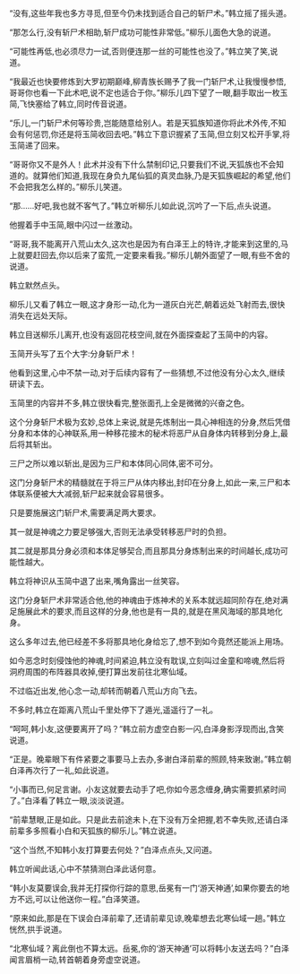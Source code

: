 
“没有,这些年我也多方寻觅,但至今仍未找到适合自己的斩尸术。”韩立摇了摇头道。

“那怎么行,没有斩尸术相助,斩尸成功可能性非常低。”柳乐儿面色大急的说道。

“可能性再低,也必须尽力一试,否则便连那一丝的可能性也没了。”韩立笑了笑,说道。

“我最近也快要修炼到大罗初期巅峰,柳青族长赐予了我一门斩尸术,让我慢慢参悟,哥哥你也看一下此术吧,说不定也适合于你。”柳乐儿四下望了一眼,翻手取出一枚玉简,飞快塞给了韩立,同时传音说道。

“乐儿,一门斩尸术何等珍贵,岂能随意给别人。若是天狐族知道你将此术外传,不知会有何惩罚,你还是将玉简收回去吧。”韩立下意识握紧了玉简,但立刻又松开手掌,将玉简递了回来。

“哥哥你又不是外人！此术并没有下什么禁制印记,只要我们不说,天狐族也不会知道的。就算他们知道,我现在身负九尾仙狐的真灵血脉,乃是天狐族崛起的希望,他们不会把我怎么样的。”柳乐儿笑道。

“那……好吧,我也就不客气了。”韩立听柳乐儿如此说,沉吟了一下后,点头说道。

他握着手中玉简,眼中闪过一丝激动。

“哥哥,我不能离开八荒山太久,这次也是因为有白泽王上的特许,才能来到这里的,马上就要赶回去,你以后来了蛮荒,一定要来看我。”柳乐儿朝外面望了一眼,有些不舍的说道。

韩立默然点头。

柳乐儿又看了韩立一眼,这才身形一动,化为一道灰白光芒,朝着远处飞射而去,很快消失在远处天际。

韩立目送柳乐儿离开,也没有返回花枝空间,就在外面探查起了玉简中的内容。

玉简开头写了五个大字:分身斩尸术！

他看到这里,心中不禁一动,对于后续内容有了一些猜想,不过他没有分心太久,继续研读下去。

玉简里的内容并不多,韩立很快看完,整张面孔上全是微微的兴奋之色。

这个分身斩尸术极为玄妙,总体上来说,就是先炼制出一具心神相连的分身,然后凭借分身和本体的心神联系,用一种移花接木的秘术将恶尸从自身体内转移到分身上,最后将其斩出。

三尸之所以难以斩出,是因为三尸和本体同心同体,密不可分。

这门分身斩尸术的精髓就在于将三尸从体内移出,封印在分身上,如此一来,三尸和本体联系便被大大减弱,斩尸起来就会容易很多。

只是要施展这门斩尸术,需要满足两大要求。

其一就是神魂之力要足够强大,否则无法承受转移恶尸时的负担。

其二就是那具分身必须和本体足够契合,而且那具分身炼制出来的时间越长,成功可能性越大。

韩立将神识从玉简中退了出来,嘴角露出一丝笑容。

这门分身斩尸术非常适合他,他的神魂由于炼神术的关系本就远超同阶存在,绝对满足施展此术的要求,而且这样的分身,他也是有一具的,就是在黑风海域的那具地化身。

这么多年过去,他已经差不多将那具地化身给忘了,想不到如今竟然还能派上用场。

如今恶念时刻侵蚀他的神魂,时间紧迫,韩立没有耽误,立刻叫过金童和啼魂,然后将洞府周围的布阵器具收掉,便打算出发前往北寒仙域。

不过临近出发,他心念一动,却转而朝着八荒山方向飞去。

不多时,韩立在距离八荒山千里处停下了遁光,遥遥行了一礼。

“呵呵,韩小友,这便要离开了吗？”韩立前方虚空白影一闪,白泽身影浮现而出,含笑说道。

“正是。晚辈眼下有件紧要之事要马上去办,多谢白泽前辈的照顾,特来致谢。”韩立朝白泽再次行了一礼,如此说道。

“小事而已,何足言谢。小友这就要去动手了吧,你如今恶念缠身,确实需要抓紧时间了。”白泽看了韩立一眼,淡淡说道。

“前辈慧眼,正是如此。只是此去前途未卜,在下没有万全把握,若不幸失败,还请白泽前辈多多照看小白和天狐族的柳乐儿。”韩立说道。

“这个当然,不知韩小友打算要去何处？”白泽点点头,又问道。

韩立听闻此话,心中不禁猜测白泽此话何意。

“韩小友莫要误会,我并无打探你行踪的意思,岳冕有一门‘游天神通’,如果你要去的地方不远,可以让他送你一程。”白泽笑道。

“原来如此,那是在下误会白泽前辈了,还请前辈见谅,晚辈想去北寒仙域一趟。”韩立恍然,拱手说道。

“北寒仙域？离此倒也不算太远。岳冕,你的‘游天神通’可以将韩小友送去吗？”白泽闻言眉梢一动,转首朝着身旁虚空说道。